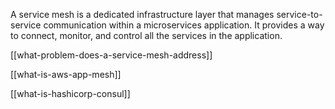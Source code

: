 A service mesh is a dedicated infrastructure layer that manages service-to-service communication within a microservices application. It provides a way to connect, monitor, and control all the services in the application.

[[what-problem-does-a-service-mesh-address]]

[[what-is-aws-app-mesh]]

[[what-is-hashicorp-consul]]

